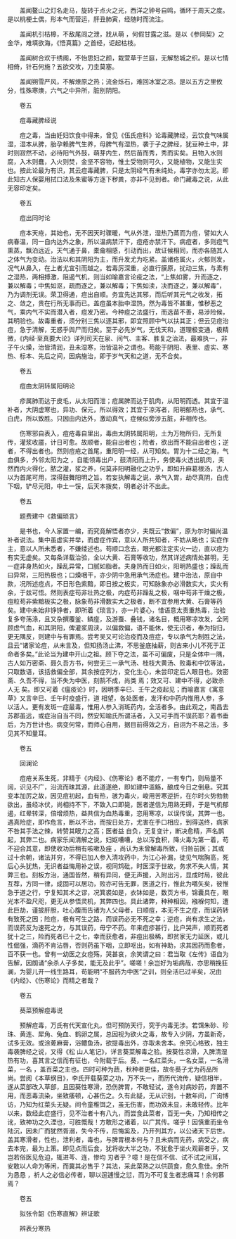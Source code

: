 <!-- { "loadSidebar": true } -->
　　盖闻鳌山之灯名走马，旋转于点火之光，西洋之钟号自鸣，循环于周天之度。是以桃梗土偶，形本气而营运，肝丑肺寅，经随时而流注。

　　盖闻机引桔槔，不敌尾闾之泄，戕从萌 ，何假甘露之滋。是以《参同契》之金华，难填欲海，《悟真篇》之首经，讵起枯枝。

　　盖闻树合欢于绣阁，不怡思妇之颜，栽萱草于兰庭，无解愁城之织。是以七情相倚，针石何施？五欲交攻，刀圭莫塞。

　　盖闻朔雪严风，不解燎原之热；流金烁石，难回冰室之凉。是以五方之里攸分，性殊寒燠，六气之中异所，脏别阴阳。

　　卷五

　　痘毒藏脾经说

　　痘之毒，当由妊妇饮食中得来，曾见《伍氏痘科》论毒藏脾经，云饮食气味属湿，湿本从脾，胎孕赖脾气生养，母脾气有湿热，袭于子之脾经，犹豆种土中，非时则寂然不动，必待阳气外鼓，萌芽内生，然后苗而秀，秀而实矣。且物入水则腐，入木则蠢，入火则焚，金坚不容物，惟土受物则可久，又能植物，又能生实也。按此论最为有识，其云痘毒藏脾，只是太阴经气有未纯处，毒字亦勿太泥。即此知古人保婴用拭口法及朱蜜等方逐下秽粪，亦非不见到者。命门藏毒之说，从此无容印定矣。

　　卷五

　　痘出同时论

　　痘本天疮，其始也，无不因天时骤暖，气从外泄，湿热乃蒸而为痘，譬如大人病春温，同一自内达外之象，所以温病禁汗下，痘疮亦禁汗下。病痘者，多则痘气熏蒸，飘泊远近，天气通于鼻，橐龠相感，引动而出，故证候相同，而亦各随其人之体气为变动。治法以和其阴阳为主，而升发尤为吃紧。盖诸疮属火，火郁则发，况气从鼻入，在上者尤宜引而越之。若毒厉深重，必直行膜原，扰动三焦，与素有之湿热，两相搏激，阻遏气机，则当如喻嘉言论疫之法，“上焦如雾，升而逐之，兼以解毒；中焦如沤，疏而逐之，兼以解毒；下焦如渎，决而逐之，兼以解毒”，乃为调剂无误。荣卫得通，痘出自顺。务宜先达其邪，而后听其元气之收发，拓之、敛之，贵在行所无事而已。盖痘虽本胎中湿热，然为毒皆不甚重，惟秽恶之气，乘内气不实而潜入者，痘发乃密。今种痘之法盛行，而选苗不善，易涉险候，其明验也。故毒重者，须分别三焦以逐其邪，即宜照顾中气以扶其正；但云见痘治痘，急于清解，无惑乎舆尸而归矣。至于必先岁气，无伐天和，道理极变通，极精微，《内经·至真要大论》详列司天在泉、间气、主客、胜复之治法，最难执一，非子午火燥，治皆清润，丑未湿寒，治皆温补之谓也。苟能于阴阳、表里、虚实、寒热、标本、先后之间，因病施治，即于岁气天和之道，无不合矣。

　　卷五

　　痘由太阴转属阳明论

　　疹属肺而达于皮毛，从太阳而泄；痘属脾而达于肌肉，从阳明而透。其宜于温补者，大阴虚寒也，异功、保元，所以得效；其宜于凉泻者，阳明郁热也，承气、白虎，所以致胜。只因由内达外，激动真气，症候似旁涉五脏，非相传也。

　　伤寒邪自表入，痘疮毒自里出，毒由太阴转属阳明，土为万物所归，无所复传，灌浆收靥，计日可愈。故顺者，能自出者也；险者，欲出而不能自出者也；逆者，不得出者也。然则痘疮之首尾，重阳明一经，从可知矣。胃为十二经之海，气血俱多，外邻太阳为之 ，自能领毒出户，鼓清阳而上升，务使毒火透出肌肉，夫然而内火得化，脓之灌，浆之养，何莫非阳明融化之功乎，即如升麻葛根汤，古人以为首尾可用，深得鼓舞阳明之旨。若妄执解毒之说，承气入胃，劫尽真阴，白虎下咽，铲尽元阳，中土一馁，后天本拨矣，明者必计不出此。

　　卷五

　　题费建中《救偏琐言》

　　是书也，今人家置一编，而究竟解悟者亦少，夫既云“救偏”，原为尔时偏尚温补者说法。集中虽虚实并举，而虚症作宾，意以人所共知者，不妨从略也；实症作主，意以人所未悉者，不嫌缕述也。苟顺口念去，眼光都注定实火一边，直以痘为有实无虚矣。又每条详载治验，全以大黄、石膏等收功，然其详述病情处甚明，无一症非身热如火，躁乱异常，口腻如脂者。夫身热而日如火，阳明热盛也；躁乱而曰异常，三阳热极也；口燥咽干，亦少阴中急用承气汤症也。建中治法，原自中款，况所述痘点，不日形色紫黯，即日按之板实，可知脉象亦必滑数实大，实火有余，于兹可悟。然则表症苟非壮热之极，内症苟非躁乱之极，咽中苟非干燥之极，痘粒苟非紫黯板实之极，脉象苟非滑数实大之极者，断不宜参用大黄、石膏等药矣。建中未始非铮铮者，即所着《琐言》，亦一片婆心，惜语意太责重热毒，治验复多夸荡涤，且又杂撰覆釜、鳞座，及游蚕、叠钱，诸名目，概用寒凉攻发，全罔顾虑气血，和其阴阳，俾灌浆周浃，以偏救偏，语不能休，使无识者，奉为指归，更无隅反，则建中与有罪焉。尝考吴又可论治疫而及痘症，专以承气为制胜之法，且云“诸家论痘，从未言及，但知扬汤止沸，不思釜底抽薪，则古来小儿不死于正命者多矣。”此论当为建中开山之祖。顾下夺之法，虽不可偏废，只是全体中一隅，古人如万密斋、聂久吾方书，何尝无三一承气汤、桂枝大黄汤、败毒和中饮等法，只取数语，该括救偏全部，其余按症列方，变化生心，未尝印定后人眼目也。效密斋、久吾不得，当不失为中医，刻鹄不成，尚类 焉；效又可、建中不得，必致杀人无 矣。即又可着《瘟疫论》时，因明季辛巳、壬午之疫起见；而喻嘉言《寓意草》又言辛巳、壬午时疫盛行，道 相望，各处医者，发汗和中药内惟用人参，多以活人。更有发斑一症最毒，惟用人参入消斑药内，全活者多。由此观之，南昌去苏郡虽远，或症治自当不同，然安知喻氏所谓活者，入又可手而不误药耶？着书垂后，为万世计也。病变何常，而师心自用，据目前得效之方，自诩为不易之法，多见其不知量耳。

　　卷五

　　回澜论

　　痘疮关系生死，非精于《内经》、《伤寒论》者不能疗，一有专门，则局量不阔，识见不广，沿流而昧其源，此道遂绝，即如建中滥觞，酿成今日之倒悬。究其变本加厉之故，因见痘初起，血有热，骇为毒火，峻用苦寒逆折，在尔时火势勃勃欲出，虽经冰伏，尚相持不下，不致入口即毙，医者遂信为用熟无碍，于是气机郁遏，红晕转深，倍增烦热，益共信为血热毒重，恣用寒凉，以误传误，其弊一也。遇真险症，即作危言，断以不治，而按日处方，尤害在手口相应，到得送终，病家不咎其手法之辣，转赞其眼力之高；医者益 自负，无复变计，断决愈精，声名鹊起，其弊二也。病家乐闻清解之说，妇妪嘈嘈，总以泻食积，降火毒为第一着，苟不迎合其意，即使收功后稍有咳嗽及痤 ，尚认为未曾解毒所致，归咎前医；其或过十余朝，诸法并穷，不得已加人参入清攻药中，为江心补漏，徒见气喘胸高，死后心头犹热，无识者益悔用补之误，视同鸩砒，时医深于世故，务求不失人情，其弊三也。刻板方治，通国皆然，稍有异同，便无声援，入附出污，显成时局，彼此互荐，方同一律，成固可以居功，败亦可告无罪，医道之行，惟此为嚆矢矣，彼惟急于道之行，宁复知其术之谬，况箕裘如是，衣钵如是，数页方书，锦囊具在，眼光本不盈尺咫，更无从参悟灵机，其弊四也。具此诸弊，种种相因，襁褓何知，遭此巨劫，谨披肝胆，吐心腹而告诸为人父母者，曰顺痘，本无不生之症，而误药转有致死之因；险痘，极有可生之路，而误药必无不死之幸；逆痘，尚有求生之法，而误药反为速死之方，与其误药，毋宁不药。年来痘疹甚行，比户哭声，顺而死者犹十之三，险而死者已十之七，幸而获愈者，非痘出极稀，即贫家无力延医，或儿性倔强，滴药不肯沾唇，否则药虽下咽，立即呕出，如有神助，求其因药而愈者，百不获一也。曾有一幼医之女痘殇，哭甚哀，余笑谓之曰：君当取《左传》语自为告解，因朗诵“余杀人子多矣，能无及此乎”。嗟嗟！余岂好为垢病哉，亦思稍挽狂澜，为婴儿开一线生路耳，苟能明“不服药为中医”之训，则全活已过半矣，况由《内经》、《伤寒论》而精之者哉？

　　卷五

　　葵菜预解痘毒说

　　预解痘毒，万氏有代天宣化丸，但可预防天行，究于内毒无涉。若饵朱砂、珍珠、黄连、犀角、兔血、鹤卵之属，总因视为欲火之毒，故专入少阴，方虽新奇，试多无效。或涂萆麻膏，浴鳢鱼汤，欲提毒出外，亦取未舍本。余究心格致，独主毒袭脾经之说，又得《松 山人笔记》，详言葵菜解毒之验。按葵性凉滑，入脾清湿热有功，喜其言之信而有征也，今附载于后。葵，一名红菜头，一名女菜，一名滑菜，一名 ，盖百菜之主也。四时可种为蔬，秋种者更佳，故冬葵子尤为药品所尚。尝阅《本草纲目》，李氏开载葵菜之功，万不失一，而历代流传，疑信相半，遂从菜部改入草部，且因葵性寒滑，恐伤脾胃，不敢轻试，遂令对病妙药，弃置不用，而恶毒流染，坐致痿顿，心甚伤之。久有此疑，无从识别，十数年间，广询博访，乃知为红菜头无疑。间令童稚饵之，虽无伤害，而功效未显，未敢轻传。比年以来，数经此症盛行，见不治者十有八九，而尝食此菜者，百无一失，乃知相传之讹，致神功之久湮也，可胜慨哉！方敢形之诸着，以广其传。嗟乎！因慎重而坐令陆沉，因未广而犹然胥溺，失今不传，后悔奚及，乃开列其方，以公诸天下后世。盖其寒滑者，性也，泄利者，毒也，与脾胃根本何与？且未病而先药，病受之，病去本完，最为上策。即见点而后食，犹将收大半之功，不犹愈于坐火观薪者乎，又岂若俗医见危迫，辄进芩、连，惨均 刃者乎？噫！是在信不信、试不试之间耳，安敢以人命为等闲，而冀其必售乎？其法，采此菜熟之以供蔬食，愈久愈佳。余所为恳恳 ，祈人之必信必传者，聊以逭逋慢之愆，而为不可复生者志痛耳！余何慕焉？

　　卷五

　　拟张令韶《伤寒直解》辨证歌

　　辨表分寒热

